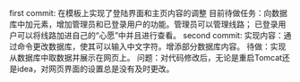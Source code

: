 first commit:
在模板上实现了登陆界面和主页内容的调整
目前待做任务：向数据库中加元素，增加管理员和已登录用户的功能。管理员可以管理线路；
已登录用户可以将线路加进自己的“心愿”中并且进行查看。
second commit:
实现内容：通过命令更改数据库，使其可以输入中文字符。增添部分数据库内容。
待做：实现从数据库中取数据并展示在网页上。
问题：对代码修改后，无论是重启Tomcat还是idea，对网页界面的设置总是没有及时更改。
